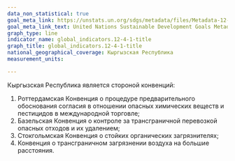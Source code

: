 ```yaml
---
data_non_statistical: true
goal_meta_link: https://unstats.un.org/sdgs/metadata/files/Metadata-12-04-01.pdf
goal_meta_link_text: United Nations Sustainable Development Goals Metadata (pdf 782kB)
graph_type: line
indicator_name: global_indicators.12-4-1-title
graph_title: global_indicators.12-4-1-title
national_geographical_coverage: Кыргызская Республика
measurement_units: 

---
```

Кыргызская Республика является стороной конвенций:
1.	Роттердамская Конвенция о процедуре предварительного обоснования согласия в отношении опасных химических веществ и пестицидов в международной торговле;
2.	Базельская Конвенция о контроле за трансграничной перевозкой опасных отходов и их удалением;
3.	Стокгольмская Конвенция о стойких органических загрязнителях;
4.	Конвенция о трансграничном загрязнении воздуха на большие расстояния.
